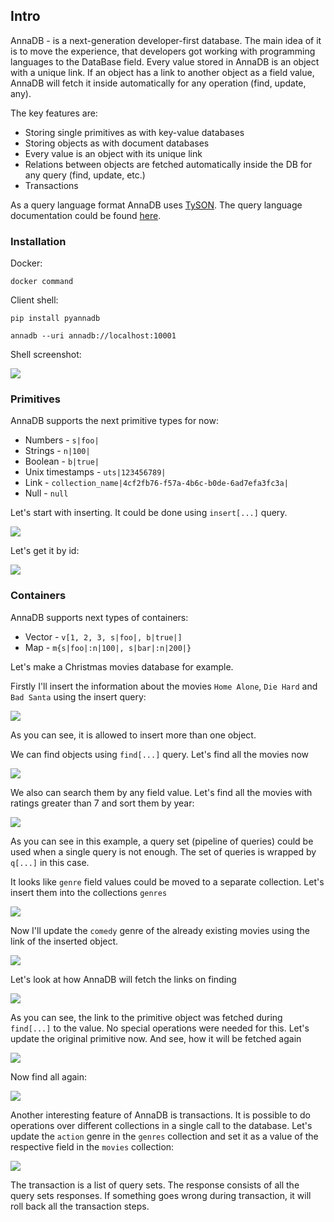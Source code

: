 ## Intro

AnnaDB - is a next-generation developer-first database. The main idea of it is to move the experience, that developers got working with programming languages to the DataBase field. Every value stored in AnnaDB is an object with a unique link. If an object has a link to another object as a field value, AnnaDB will fetch it inside automatically for any operation (find, update, any).

The key features are:
- Storing single primitives as with key-value databases
- Storing objects as with document databases 
- Every value is an object with its unique link
- Relations between objects are fetched automatically inside the DB for any query (find, update, etc.)
- Transactions

As a query language format AnnaDB uses [TySON](https://github.com/roman-right/tyson). The query language documentation could be found [here]().

### Installation

Docker:

```shell
docker command
```

Client shell:

```shell
pip install pyannadb

annadb --uri annadb://localhost:10001
```

Shell screenshot:

![](assets/shell.png)

### Primitives

AnnaDB supports the next primitive types for now:
- Numbers - `s|foo|`
- Strings - `n|100|`
- Boolean - `b|true|`
- Unix timestamps - `uts|123456789|`
- Link - `collection_name|4cf2fb76-f57a-4b6c-b0de-6ad7efa3fc3a|`
- Null - `null`

Let's start with inserting. It could be done using `insert[...]` query.

![](assets/insert_string.svg)

Let's get it by id:

![](assets/get_string.svg)

### Containers
AnnaDB supports next types of containers:

- Vector - `v[1, 2, 3, s|foo|, b|true|]`
- Map - `m{s|foo|:n|100|, s|bar|:n|200|}`

Let's make a Christmas movies database for example.

Firstly I'll insert the information about the movies `Home Alone`, `Die Hard` and `Bad Santa` using the insert query:

![](assets/insert_objects.svg)

As you can see, it is allowed to insert more than one object.

We can find objects using `find[...]` query. Let's find all the movies now

![](assets/find_all_objects.svg)

We also can search them by any field value. Let's find all the movies with ratings greater than 7 and sort them by year:

![](assets/find_and_sort_objects.svg)

As you can see in this example, a query set (pipeline of queries) could be used when a single query is not enough. The set of queries is wrapped by `q[...]` in this case.

It looks like `genre` field values could be moved to a separate collection. Let's insert them into the collections `genres`

![](assets/insert_genres.svg)

Now I'll update the `comedy` genre of the already existing movies using the link of the inserted object.

![](assets/update_genres.svg)

Let's look at how AnnaDB will fetch the links on finding

![](assets/find_all_after_update.svg)

As you can see, the link to the primitive object was fetched during `find[...]` to the value. No special operations were needed for this.
Let's update the original primitive now. And see, how it will be fetched again

![](assets/update_genres.svg)

Now find all again:

![](assets/find_all_after_update_2.svg)

Another interesting feature of AnnaDB is transactions. It is possible to do operations over different collections in a single call to the database. Let's update the `action` genre in the `genres` collection and set it as a value of the respective field in the `movies` collection:

![](assets/transaction.svg)

The transaction is a list of query sets. The response consists of all the query sets responses. If something goes wrong during transaction, it will roll back all the transaction steps.
